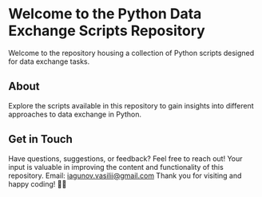 # Welcome to the Python Data Exchange Scripts Repository
Welcome to the repository housing a collection of Python scripts designed for data exchange tasks.

## About
Explore the scripts available in this repository to gain insights into different approaches to data exchange in Python.

## Get in Touch
Have questions, suggestions, or feedback? Feel free to reach out! Your input is valuable in improving the content and functionality of this repository.
Email: iagunov.vasilii@gmail.com
Thank you for visiting and happy coding! 🐍🚀
